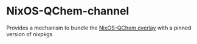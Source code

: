 # NixOS-QChem-channel
Provides a mechanism to bundle the [NixOS-QChem overlay](https://github.com/markuskowa/NixOS-QChem)
with a pinned version of nixpkgs

